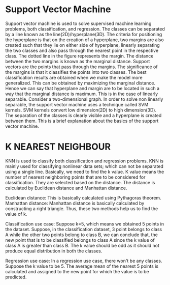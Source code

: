 # Support Vector Machine
Support vector machine is used to solve supervised machine learning problems, both classification, and regression. The classes can be separated by a line known as the 
line(2D)/hyperplane(3D). The criteria for positioning the hyperplane is that on the creation of a hyperplane, two margins are also created such that they lie on either 
side of hyperplane, linearly separating the two classes and also pass through the nearest point in the respective class. The dotted line in the figure represents the margin. 
The distance between the two margins is known as the marginal distance. Support vectors are the points that pass through the margins. The significance of the margins is that 
it classifies the points into two classes. The best classification results are obtained when we make the model more generalized. This can be obtained by maximizing the 
marginal distance. Hence we can say that hyperplane and margin are to be located in such a way that the marginal distance is maximum. This is in the case of linearly separable.
Consider a two-dimensional graph. In order to solve non linearly separable, the support vector machine uses a technique called SVM kernels. SVM kernels convert low dimension(2D) 
to high dimension(3D). The separation of the classes is clearly visible and a hyperplane is created between them. This is a brief explanation about the basics of the support 
vector machine.

# K NEAREST NEIGHBOUR
KNN is used to classify both classification and regression problems. KNN is mainly used for classifying nonlinear data sets; which can not be separated using a single line.
Basically, we need to find the k value. K value means the number of nearest neighboring points that are to be considered for classification. They are selected based on the 
distance. The distance is calculated by Euclidean distance and  Manhattan distance. 

Euclidean distance: This is basically calculated using Pythagoras theorem. 
Manhattan distance: Manhattan distance is basically calculated by constructing a right triangle. 
Thus, these two methods help us to find the value of k.

Classification use case:
Suppose k=5, which means we obtained 5 points in the dataset. Suppose, in the classification dataset, 3 point belongs to class A while the other two points belong to class B, 
we can conclude that, the new point that is to be classified belongs to class A since the k value of class A is greater than class B.
The k value should be odd as it should not produce equal distribution in both the classes.

Regression use case:
In a regression use case, there won't be any classes. Suppose the k value to be 5. The average mean of the nearest 5 points is calculated and assigned to the new point for 
which the value is to be predicted. 
